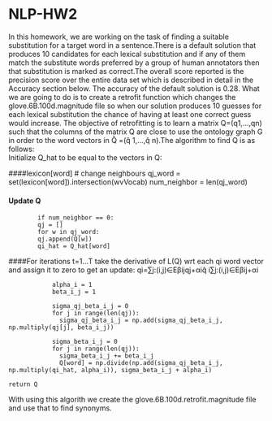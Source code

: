 # NLP-HW2

 In this homework, we are working on the task of finding a suitable substitution for a target word in a sentence.There is a default solution that produces 10 candidates for each lexical substitution and if any of them match the substitute words preferred by a group of human annotators then that substitution is marked as correct.The overall score reported is the precision score over the entire data set which is described in detail in the Accuracy section below. The accuracy of the default solution is 0.28. What we are going to do is to create a retrofit function which changes the glove.6B.100d.magnitude file so when our solution produces 10 guesses for each lexical substitution the chance of having at least one correct guess would increase. The objective of retrofitting is to learn a matrix Q=(q1,…,qn) such that the columns of the matrix Q are close to use the ontology graph G in order to the word vectors in Q̂ =(q̂ 1,…,q̂ n).The algorithm to find Q is as follows:   
Initialize Q_hat to be equal to the vectors in Q:

 ####lexicon[word] # change neighbours
            qj_word = set(lexicon[word]).intersection(wvVocab) 
            num_neighbor = len(qj_word)

  #### Update Q
            if num_neighbor == 0:
            qj = []
            for w in qj_word:
            qj.append(Q[w])
            qi_hat = Q_hat[word]
                
                
####For iterations t=1…T take the derivative of L(Q) wrt each qi word vector and assign it to zero to get an update: qi=∑j:(i,j)∈Eβijqj+αiq̂ i∑j:(i,j)∈Eβij+αi       

    
                alpha_i = 1
                beta_i_j = 1

                sigma_qj_beta_i_j = 0
                for j in range(len(qj)):
                  sigma_qj_beta_i_j = np.add(sigma_qj_beta_i_j, np.multiply(qj[j], beta_i_j))

                sigma_beta_i_j = 0
                for j in range(len(qj)):
                  sigma_beta_i_j += beta_i_j
                  Q[word] = np.divide(np.add(sigma_qj_beta_i_j, np.multiply(qi_hat, alpha_i)), sigma_beta_i_j + alpha_i)

    return Q
With using this algorith we create the glove.6B.100d.retrofit.magnitude file and use that to find synonyms.
